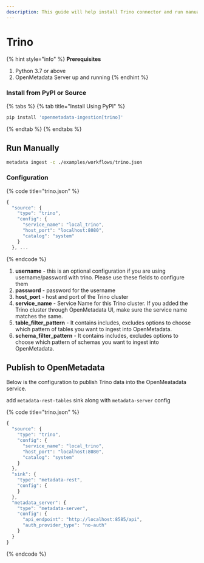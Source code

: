 ```yaml
---
description: This guide will help install Trino connector and run manually
---
```


# Trino

{% hint style="info" %}
**Prerequisites**

1. Python 3.7 or above
2. OpenMetadata Server up and running
{% endhint %}

### Install from PyPI or Source

{% tabs %}
{% tab title="Install Using PyPI" %}
```bash
pip install 'openmetadata-ingestion[trino]'
```
{% endtab %}
{% endtabs %}

## Run Manually

```bash
metadata ingest -c ./examples/workflows/trino.json
```

### Configuration

{% code title="trino.json" %}
```javascript
{
  "source": {
    "type": "trino",
    "config": {
      "service_name": "local_trino",
      "host_port": "localhost:8080",
      "catalog": "system"
    }
  }, ...
```
{% endcode %}

1. **username** - this is an optional configuration if you are using username/password with trino. Please use these fields to configure them
2. **password** - password for the username
3. **host\_port** - host and port of the Trino cluster
4. **service\_name** - Service Name for this Trino cluster. If you added the Trino cluster through OpenMetadata UI, make sure the service name matches the same.
5. **table\_filter\_pattern** - It contains includes, excludes options to choose which pattern of tables you want to ingest into OpenMetadata.
6. **schema\_filter\_pattern** - It contains includes, excludes options to choose which pattern of schemas you want to ingest into OpenMetadata.

## Publish to OpenMetadata

Below is the configuration to publish Trino data into the OpenMeatadata service.

add `metadata-rest-tables` sink along with `metadata-server` config

{% code title="trino.json" %}
```javascript
{
  "source": {
    "type": "trino",
    "config": {
      "service_name": "local_trino",
      "host_port": "localhost:8080",
      "catalog": "system"
    }
  },
  "sink": {
    "type": "metadata-rest",
    "config": {
    }
  },
  "metadata_server": {
    "type": "metadata-server",
    "config": {
      "api_endpoint": "http://localhost:8585/api",
      "auth_provider_type": "no-auth"
    }
  }
}
```
{% endcode %}
